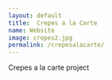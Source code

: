 ```yaml
---
layout: default
title:  Crepes a la Carte
name: Website
image: crepes2.jpg
permalink: /crepesalacarte/
---
```


Crepes a la carte project
